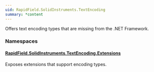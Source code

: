 ```yaml
---
uid: RapidField.SolidInstruments.TextEncoding
summary: *content
---
```


<!--
Copyright (c) RapidField LLC. Licensed under the MIT License. See LICENSE.txt in the project root for license information.
-->

Offers text encoding types that are missing from the .NET Framework.

### Namespaces

#### [RapidField.SolidInstruments.TextEncoding.Extensions](RapidField.SolidInstruments.TextEncoding.Extensions.html)

<section><p>
Exposes extensions that support encoding types.
</p></section>